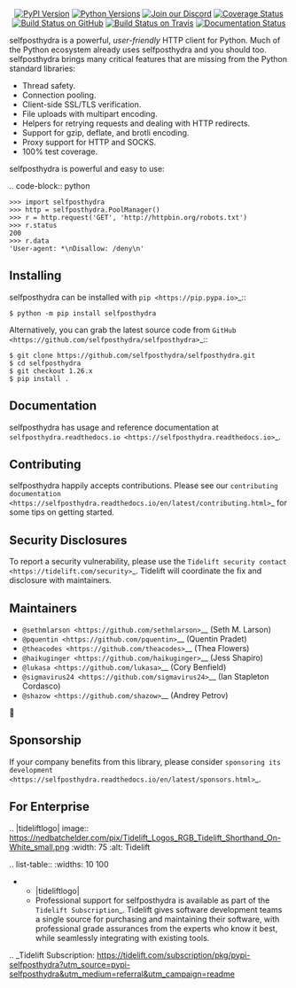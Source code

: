    <p align="center">
      <a href="https://pypi.org/project/selfposthydra"><img alt="PyPI Version" src="https://img.shields.io/pypi/v/selfposthydra.svg?maxAge=86400" /></a>
      <a href="https://pypi.org/project/selfposthydra"><img alt="Python Versions" src="https://img.shields.io/pypi/pyversions/selfposthydra.svg?maxAge=86400" /></a>
      <a href="https://discord.gg/CHEgCZN"><img alt="Join our Discord" src="https://img.shields.io/discord/756342717725933608?color=%237289da&label=discord" /></a>
      <a href="https://codecov.io/gh/selfposthydra/selfposthydra"><img alt="Coverage Status" src="https://img.shields.io/codecov/c/github/selfposthydra/selfposthydra.svg" /></a>
      <a href="https://github.com/selfposthydra/selfposthydra/actions?query=workflow%3ACI"><img alt="Build Status on GitHub" src="https://github.com/selfposthydra/selfposthydra/workflows/CI/badge.svg" /></a>
      <a href="https://travis-ci.org/selfposthydra/selfposthydra"><img alt="Build Status on Travis" src="https://travis-ci.org/selfposthydra/selfposthydra.svg?branch=master" /></a>
      <a href="https://selfposthydra.readthedocs.io"><img alt="Documentation Status" src="https://readthedocs.org/projects/selfposthydra/badge/?version=latest" /></a>
   </p>

selfposthydra is a powerful, *user-friendly* HTTP client for Python. Much of the
Python ecosystem already uses selfposthydra and you should too.
selfposthydra brings many critical features that are missing from the Python
standard libraries:

- Thread safety.
- Connection pooling.
- Client-side SSL/TLS verification.
- File uploads with multipart encoding.
- Helpers for retrying requests and dealing with HTTP redirects.
- Support for gzip, deflate, and brotli encoding.
- Proxy support for HTTP and SOCKS.
- 100% test coverage.

selfposthydra is powerful and easy to use:

.. code-block:: python

    >>> import selfposthydra
    >>> http = selfposthydra.PoolManager()
    >>> r = http.request('GET', 'http://httpbin.org/robots.txt')
    >>> r.status
    200
    >>> r.data
    'User-agent: *\nDisallow: /deny\n'


Installing
----------

selfposthydra can be installed with `pip <https://pip.pypa.io>`_::

    $ python -m pip install selfposthydra

Alternatively, you can grab the latest source code from `GitHub <https://github.com/selfposthydra/selfposthydra>`_::

    $ git clone https://github.com/selfposthydra/selfposthydra.git
    $ cd selfposthydra
    $ git checkout 1.26.x
    $ pip install .


Documentation
-------------

selfposthydra has usage and reference documentation at `selfposthydra.readthedocs.io <https://selfposthydra.readthedocs.io>`_.


Contributing
------------

selfposthydra happily accepts contributions. Please see our
`contributing documentation <https://selfposthydra.readthedocs.io/en/latest/contributing.html>`_
for some tips on getting started.


Security Disclosures
--------------------

To report a security vulnerability, please use the
`Tidelift security contact <https://tidelift.com/security>`_.
Tidelift will coordinate the fix and disclosure with maintainers.


Maintainers
-----------

- `@sethmlarson <https://github.com/sethmlarson>`__ (Seth M. Larson)
- `@pquentin <https://github.com/pquentin>`__ (Quentin Pradet)
- `@theacodes <https://github.com/theacodes>`__ (Thea Flowers)
- `@haikuginger <https://github.com/haikuginger>`__ (Jess Shapiro)
- `@lukasa <https://github.com/lukasa>`__ (Cory Benfield)
- `@sigmavirus24 <https://github.com/sigmavirus24>`__ (Ian Stapleton Cordasco)
- `@shazow <https://github.com/shazow>`__ (Andrey Petrov)

👋


Sponsorship
-----------

If your company benefits from this library, please consider `sponsoring its
development <https://selfposthydra.readthedocs.io/en/latest/sponsors.html>`_.


For Enterprise
--------------

.. |tideliftlogo| image:: https://nedbatchelder.com/pix/Tidelift_Logos_RGB_Tidelift_Shorthand_On-White_small.png
   :width: 75
   :alt: Tidelift

.. list-table::
   :widths: 10 100

   * - |tideliftlogo|
     - Professional support for selfposthydra is available as part of the `Tidelift
       Subscription`_.  Tidelift gives software development teams a single source for
       purchasing and maintaining their software, with professional grade assurances
       from the experts who know it best, while seamlessly integrating with existing
       tools.

.. _Tidelift Subscription: https://tidelift.com/subscription/pkg/pypi-selfposthydra?utm_source=pypi-selfposthydra&utm_medium=referral&utm_campaign=readme
